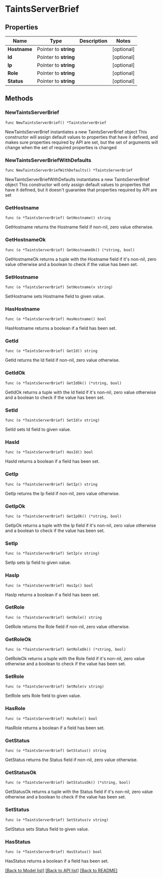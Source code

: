 # TaintsServerBrief

## Properties

Name | Type | Description | Notes
------------ | ------------- | ------------- | -------------
**Hostname** | Pointer to **string** |  | [optional] 
**Id** | Pointer to **string** |  | [optional] 
**Ip** | Pointer to **string** |  | [optional] 
**Role** | Pointer to **string** |  | [optional] 
**Status** | Pointer to **string** |  | [optional] 

## Methods

### NewTaintsServerBrief

`func NewTaintsServerBrief() *TaintsServerBrief`

NewTaintsServerBrief instantiates a new TaintsServerBrief object
This constructor will assign default values to properties that have it defined,
and makes sure properties required by API are set, but the set of arguments
will change when the set of required properties is changed

### NewTaintsServerBriefWithDefaults

`func NewTaintsServerBriefWithDefaults() *TaintsServerBrief`

NewTaintsServerBriefWithDefaults instantiates a new TaintsServerBrief object
This constructor will only assign default values to properties that have it defined,
but it doesn't guarantee that properties required by API are set

### GetHostname

`func (o *TaintsServerBrief) GetHostname() string`

GetHostname returns the Hostname field if non-nil, zero value otherwise.

### GetHostnameOk

`func (o *TaintsServerBrief) GetHostnameOk() (*string, bool)`

GetHostnameOk returns a tuple with the Hostname field if it's non-nil, zero value otherwise
and a boolean to check if the value has been set.

### SetHostname

`func (o *TaintsServerBrief) SetHostname(v string)`

SetHostname sets Hostname field to given value.

### HasHostname

`func (o *TaintsServerBrief) HasHostname() bool`

HasHostname returns a boolean if a field has been set.

### GetId

`func (o *TaintsServerBrief) GetId() string`

GetId returns the Id field if non-nil, zero value otherwise.

### GetIdOk

`func (o *TaintsServerBrief) GetIdOk() (*string, bool)`

GetIdOk returns a tuple with the Id field if it's non-nil, zero value otherwise
and a boolean to check if the value has been set.

### SetId

`func (o *TaintsServerBrief) SetId(v string)`

SetId sets Id field to given value.

### HasId

`func (o *TaintsServerBrief) HasId() bool`

HasId returns a boolean if a field has been set.

### GetIp

`func (o *TaintsServerBrief) GetIp() string`

GetIp returns the Ip field if non-nil, zero value otherwise.

### GetIpOk

`func (o *TaintsServerBrief) GetIpOk() (*string, bool)`

GetIpOk returns a tuple with the Ip field if it's non-nil, zero value otherwise
and a boolean to check if the value has been set.

### SetIp

`func (o *TaintsServerBrief) SetIp(v string)`

SetIp sets Ip field to given value.

### HasIp

`func (o *TaintsServerBrief) HasIp() bool`

HasIp returns a boolean if a field has been set.

### GetRole

`func (o *TaintsServerBrief) GetRole() string`

GetRole returns the Role field if non-nil, zero value otherwise.

### GetRoleOk

`func (o *TaintsServerBrief) GetRoleOk() (*string, bool)`

GetRoleOk returns a tuple with the Role field if it's non-nil, zero value otherwise
and a boolean to check if the value has been set.

### SetRole

`func (o *TaintsServerBrief) SetRole(v string)`

SetRole sets Role field to given value.

### HasRole

`func (o *TaintsServerBrief) HasRole() bool`

HasRole returns a boolean if a field has been set.

### GetStatus

`func (o *TaintsServerBrief) GetStatus() string`

GetStatus returns the Status field if non-nil, zero value otherwise.

### GetStatusOk

`func (o *TaintsServerBrief) GetStatusOk() (*string, bool)`

GetStatusOk returns a tuple with the Status field if it's non-nil, zero value otherwise
and a boolean to check if the value has been set.

### SetStatus

`func (o *TaintsServerBrief) SetStatus(v string)`

SetStatus sets Status field to given value.

### HasStatus

`func (o *TaintsServerBrief) HasStatus() bool`

HasStatus returns a boolean if a field has been set.


[[Back to Model list]](../README.md#documentation-for-models) [[Back to API list]](../README.md#documentation-for-api-endpoints) [[Back to README]](../README.md)


